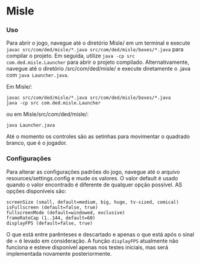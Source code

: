 # Misle

### Uso

Para abrir o jogo, navegue até o diretório Misle/ em um terminal e execute `javac src/com/ded/misle/*.java src/com/ded/misle/boxes/*.java` para compilar o projeto. Em seguida, utilize `java -cp src com.ded.misle.Launcher` para abrir o projeto compilado. Alternativamente, navegue até o diretório /src/com/ded/misle/ e execute diretamente o .java com `java Launcher.java`.

Em Misle/:
```
javac src/com/ded/misle/*.java src/com/ded/misle/boxes/*.java
java -cp src com.ded.misle.Launcher
```

ou em Misle/src/com/ded/misle/:
```
java Launcher.java
```

Até o momento os controles são as setinhas para movimentar o quadrado branco, que é o jogador.

### Configurações

Para alterar as configurações padrões do jogo, navegue até o arquivo resources/settings.config e mude os valores. O valor default é usado quando o valor encontrado é diferente de qualquer opção possível. AS opções disponíveis são:

```
screenSize (small, default=medium, big, huge, tv-sized, comical)
isFullscreen (default=false, true)
fullscreenMode (default=windowed, exclusive)
frameRateCap (1..144, default=60)
displayFPS (default=false, true)
```

O que está entre parênteses e descartado e apenas o que está após o sinal de = é levado em consideração. A função `displayFPS` atualmente não funciona e esteve disponível apenas nos testes iniciais, mas será implementada novamente posteriormente.
